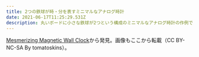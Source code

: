 ```yaml
---
title: 2つの鉄球が時・分を表すミニマルなアナログ時計
date: 2021-06-17T11:25:29.531Z
description: 丸いボードに小さな鉄球が2つという構成のミニマルなアナログ時計の作例です。
---
```

[Mesmerizing Magnetic Wall Clock](https://www.instructables.com/Mesmerizing-Magnetic-Wall-Clock/)から発見。画像もここから転載（CC BY-NC-SA By tomatoskins）。